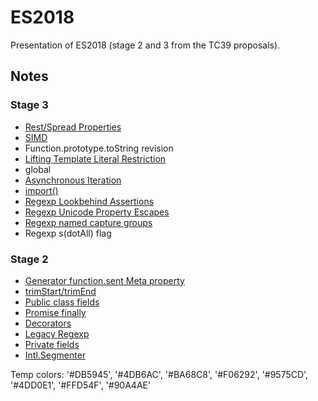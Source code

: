 # ES2018
Presentation of ES2018 (stage 2 and 3 from the TC39 proposals).

## Notes

### Stage 3

* [Rest/Spread Properties](rest-spread/)
* [SIMD](simd/)
* Function.prototype.toString revision
* [Lifting Template Literal Restriction](https://tc39.github.io/proposal-template-literal-revision/)
* global
* [Asynchronous Iteration](https://github.com/tc39/proposal-async-iteration)
* [import()](https://github.com/tc39/proposal-dynamic-import)
* [Regexp Lookbehind Assertions](https://github.com/tc39/proposal-regexp-lookbehind)
* [Regexp Unicode Property Escapes](https://github.com/tc39/proposal-regexp-unicode-property-escapes)
* [Regexp named capture groups](https://github.com/tc39/proposal-regexp-named-groups)
* Regexp s(dotAll) flag

### Stage 2

* [Generator function.sent Meta property](https://github.com/allenwb/ESideas/blob/master/Generator%20metaproperty.md)
* [trimStart/trimEnd](https://github.com/sebmarkbage/ecmascript-string-left-right-trim)
* [Public class fields](https://tc39.github.io/proposal-class-public-fields/)
* [Promise finally](https://github.com/tc39/proposal-promise-finally)
* [Decorators](https://github.com/wycats/javascript-decorators/blob/master/README.md)
* [Legacy Regexp](https://github.com/tc39/proposal-regexp-legacy-features)
* [Private fields](https://github.com/tc39/proposal-private-fields)
* [Intl.Segmenter](https://github.com/tc39/proposal-intl-segmenter)



Temp colors:
'#DB5945', '#4DB6AC', '#BA68C8', '#F06292', '#9575CD', '#4DD0E1', '#FFD54F', '#90A4AE'
